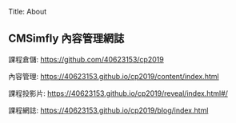 Title: About

## CMSimfly 內容管理網誌

課程倉儲: <a href="https://github.com/40623153/cp2019">https://github.com/40623153/cp2019</a>

內容管理: <a href="https://40623153.github.io/cp2019/content/index.html">https://40623153.github.io/cp2019/content/index.html</a>

課程投影片: <a href="https://40623153.github.io/cp2019/reveal/index.html#/">https://40623153.github.io/cp2019/reveal/index.html#/</a>

課程網誌: <a href="https://40623153.github.io/cp2019/blog/index.html">https://40623153.github.io/cp2019/blog/index.html</a>








